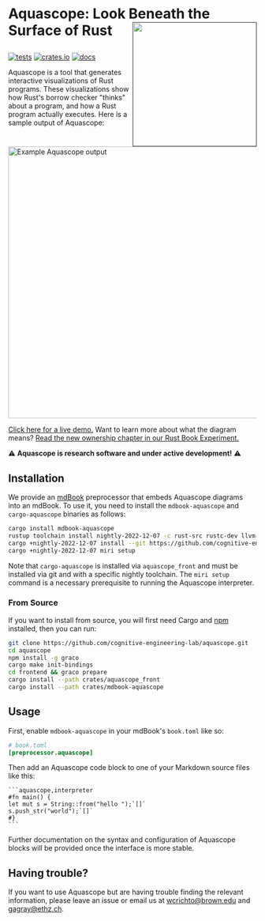 # <span>Aquascope: Look Beneath the Surface of Rust</span><img src="https://user-images.githubusercontent.com/663326/219528078-e8792f31-02b3-447f-97ed-f3c0fbb4f557.png" style="float: right; border: 1px solid #555;" height="250" /></p>

[![tests](https://github.com/cognitive-engineering-lab/aquascope/actions/workflows/ci.yml/badge.svg)](https://github.com/cognitive-engineering-lab/aquascope/actions/workflows/ci.yml)
[![crates.io](https://img.shields.io/crates/v/mdbook-aquascope.svg)](https://crates.io/crates/mdbook-aquascope)
[![docs](https://img.shields.io/badge/docs-built-blue)](https://cognitive-engineering-lab.github.io/aquascope/doc/aquascope/)

Aquascope is a tool that generates interactive visualizations of Rust programs. These visualizations show how Rust's borrow checker "thinks" about a program, and how a Rust program actually executes. Here is a sample output of Aquascope:

<img alt="Example Aquascope output" src="https://user-images.githubusercontent.com/663326/219532624-a9605540-dac9-4d9b-a5f2-8a3d1ca81f50.png" height="550" />

[Click here for a live demo.](https://cognitive-engineering-lab.github.io/aquascope/) Want to learn more about what the diagram means? [Read the new ownership chapter in our Rust Book Experiment.](https://rust-book.cs.brown.edu/ch04-01-what-is-ownership.html)

:warning: **Aquascope is research software and under active development!** :warning:

## Installation

We provide an [mdBook](https://rust-lang.github.io/mdBook/) preprocessor that embeds Aquascope diagrams into an mdBook. To use it, you need to install the `mdbook-aquascope` and `cargo-aquascope` binaries as follows:

```sh
cargo install mdbook-aquascope
rustup toolchain install nightly-2022-12-07 -c rust-src rustc-dev llvm-tools-preview miri
cargo +nightly-2022-12-07 install --git https://github.com/cognitive-engineering-lab/aquascope aquascope_front
cargo +nightly-2022-12-07 miri setup
```

Note that `cargo-aquascope` is installed via `aquascope_front` and must be installed via git and with a specific nightly toolchain. The `miri setup` command is a necessary prerequisite to running the Aquascope interpreter.

### From Source

If you want to install from source, you will first need Cargo and [npm](https://www.npmjs.com/) installed, then you can run:

```sh
git clone https://github.com/cognitive-engineering-lab/aquascope.git
cd aquascope
npm install -g graco
cargo make init-bindings
cd frontend && graco prepare
cargo install --path crates/aquascope_front
cargo install --path crates/mdbook-aquascope
```

## Usage

First, enable `mdbook-aquascope` in your mdBook's `book.toml` like so:

```toml
# book.toml
[preprocessor.aquascope]
```

Then add an Aquascope code block to one of your Markdown source files like this:

    ```aquascope,interpreter
    #fn main() {
    let mut s = String::from("hello ");`[]`
    s.push_str("world");`[]`
    #}
    ```

Further documentation on the syntax and configuration of Aquascope blocks will be provided once the interface is more stable.

<!--
### Available visualizations

Currently, Aquascope supports three types of visualizations:

#### Permission boundaries

Aquascope will determine the permission expected for a path usage and display this along with the actual permissions on the path. Unsatisfied permissions provide additional information on hover to help explain the discrepancy.

<table>
    <tr>
        <td>
<pre>
<code style="display: block;">
```aquascope,boundaries
fn main() {
    let mut x = 1;
    let y = &mut x;
    println!("{} = {}", x, *y);
}```
</code>
</pre>
        </td>
        <td>
            <img src="https://user-images.githubusercontent.com/20209337/215321806-bba27857-70ed-4371-98bd-5e7b5dfd884f.png" />
        </td>
    </tr>
</table>

#### Permission steps

Tracking how permissions change throughout a program is difficult, especially when factors such as [liveness](https://en.wikipedia.org/wiki/Live-variable_analysis) influence the static analysis. Aquascope will insert _steps_ that show how and _why_ permissions change.

<table>
    <tr>
        <td>
<pre>
<code style="display: block;">
```aquascope,stepper
fn main() {
    let mut x = 1;
    let y = &mut x;
    println!("{} = {}", x, *y);
}```
</code>
</pre>
        </td>
        <td>
            <img src="https://user-images.githubusercontent.com/20209337/215321846-377f3adb-9e4b-4d9c-8223-fd344296b32d.png" />
        </td>
    </tr>
</table>

#### Runtime execution

Program state visualization is a well-known tool that visualizes the runtime execution of a program. With Aquascope, you can specify which states of a program you'd like to show, and even run programs that don't pass the borrow checker!

<table>
    <tr>
        <td>
<pre>
<code style="display: block;">
```aquascope,interpreter,concreteTypes=true
fn main() {
    let m1 = String::from("Hello");
    let m2 = String::from("world");`[]`
    greet(&m1, &m2); // note the ampersands
    let s = format!("{} {}", m1, m2);
}

fn greet(g1: &String, g2: &String) { // note the ampersands
`[]`println!("{} {}!", g1, g2);
}```
</code>

</pre>
        </td>
        <td>
            <img src="https://user-images.githubusercontent.com/20209337/215325005-6c613d98-8b69-45f3-879a-c68c86940f83.png" />
        </td>
    </tr>

</table>

### Aquascope annotations

Aquascope provides a set of annotations for simple customization. Similar to mdBook, any line of code with a preceding `#` is _hidden_. Additionally, each visualization may provide its own set of specific annotations, these are outlined below.

#### Permission steps

Visualizing permission steps can be quite intrusive but oftentimes you may want to just focus on a handful of lines, or even specific paths. This can be achieved by providing a _step annotation_ at the end of a line. For example, the annotation `` `(focus,paths:x)` `` indicates that this line should be focused (shown by default) and all paths except `x` are hidden in a dropdown.

> Note, these annotations are line specific. The default is to show _all_ lines and paths unless something is specified.

<table>
    <tr>
        <td>
<pre>
<code style="display: block;">
```aquascope,stepper
# fn main() {
  let mut x = 1;
  let y = &x; `(focus,paths:x)`
  let z = *y; `(focus,paths:x)`
  x += z;
# }```
</code>
</pre>
        </td>
        <td>
            <kbd>
                <img src="https://user-images.githubusercontent.com/20209337/215325679-5ffc4ea8-6246-4d2e-965c-3baddfc26ad4.gif" />
            </kbd>
        </td>
    </tr>
</table>

-->

## Having trouble?

If you want to use Aquascope but are having trouble finding the relevant information, please leave an issue or email us at <wcrichto@brown.edu> and <gagray@ethz.ch>.
